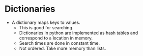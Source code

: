 # Dictionaries

* A dictionary maps keys to values.
  * This is good for searching.
  * Dictionaries in python are implemented as hash tables and correspond to a location in memory.
  * Search times are done in constant time.
  * Not ordered. Take more memory than lists.

